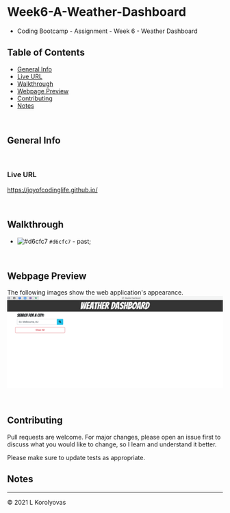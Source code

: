 # Week6-A-Weather-Dashboard
* Coding Bootcamp - Assignment - Week 6 - Weather Dashboard

## Table of Contents
* [General Info](#general-info)
* [Live URL](#live-url)
* [Walkthrough](#walkthrough)
* [Webpage Preview](#webpage-preview)
* [Contributing](#contributing)
* [Notes](#notes)

<br>

## General Info

<br>

### Live URL
https://joyofcodinglife.github.io/

<br>

## Walkthrough

- ![#d6cfc7](https://via.placeholder.com/15/d6cfc7/000000?text=+) `#d6cfc7` - past;

<br>

## Webpage Preview
The following images show the web application's appearance.
![Webpage Preview](./assets/images/WebpagePreview.png)

<br>

## Contributing
Pull requests are welcome. For major changes, please open an issue first to discuss what you would like to change, so I learn and understand it better.

Please make sure to update tests as appropriate.
<br>

## Notes

---
© 2021 L Korolyovas